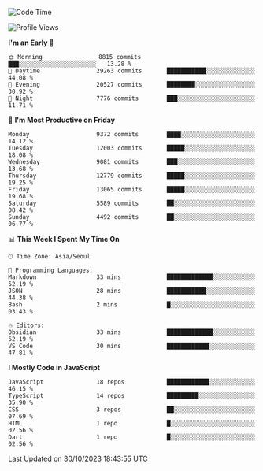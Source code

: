 <!--START_SECTION:waka-->
![Code Time](http://img.shields.io/badge/Code%20Time-5%2C337%20hrs%2014%20mins-blue)

![Profile Views](http://img.shields.io/badge/Profile%20Views-0-blue)

**I'm an Early 🐤** 

```text
🌞 Morning                8815 commits        ███░░░░░░░░░░░░░░░░░░░░░░   13.28 % 
🌆 Daytime                29263 commits       ███████████░░░░░░░░░░░░░░   44.08 % 
🌃 Evening                20527 commits       ████████░░░░░░░░░░░░░░░░░   30.92 % 
🌙 Night                  7776 commits        ███░░░░░░░░░░░░░░░░░░░░░░   11.71 % 
```
📅 **I'm Most Productive on Friday** 

```text
Monday                   9372 commits        ████░░░░░░░░░░░░░░░░░░░░░   14.12 % 
Tuesday                  12003 commits       █████░░░░░░░░░░░░░░░░░░░░   18.08 % 
Wednesday                9081 commits        ███░░░░░░░░░░░░░░░░░░░░░░   13.68 % 
Thursday                 12779 commits       █████░░░░░░░░░░░░░░░░░░░░   19.25 % 
Friday                   13065 commits       █████░░░░░░░░░░░░░░░░░░░░   19.68 % 
Saturday                 5589 commits        ██░░░░░░░░░░░░░░░░░░░░░░░   08.42 % 
Sunday                   4492 commits        ██░░░░░░░░░░░░░░░░░░░░░░░   06.77 % 
```


📊 **This Week I Spent My Time On** 

```text
🕑︎ Time Zone: Asia/Seoul

💬 Programming Languages: 
Markdown                 33 mins             █████████████░░░░░░░░░░░░   52.19 % 
JSON                     28 mins             ███████████░░░░░░░░░░░░░░   44.38 % 
Bash                     2 mins              █░░░░░░░░░░░░░░░░░░░░░░░░   03.43 % 

🔥 Editors: 
Obsidian                 33 mins             █████████████░░░░░░░░░░░░   52.19 % 
VS Code                  30 mins             ████████████░░░░░░░░░░░░░   47.81 % 
```

**I Mostly Code in JavaScript** 

```text
JavaScript               18 repos            ████████████░░░░░░░░░░░░░   46.15 % 
TypeScript               14 repos            █████████░░░░░░░░░░░░░░░░   35.90 % 
CSS                      3 repos             ██░░░░░░░░░░░░░░░░░░░░░░░   07.69 % 
HTML                     1 repo              █░░░░░░░░░░░░░░░░░░░░░░░░   02.56 % 
Dart                     1 repo              █░░░░░░░░░░░░░░░░░░░░░░░░   02.56 % 
```




 Last Updated on 30/10/2023 18:43:55 UTC
<!--END_SECTION:waka-->

